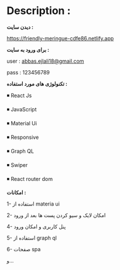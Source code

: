 
# Description :

**دیدن سایت :**

https://friendly-meringue-cdfe86.netlify.app

 **برای ورود به سایت :**
 
user : abbas.ejlali18@gmail.com

pass : 123456789

**تکنولوژی های مورد استفاده :**

:black_medium_small_square: React Js

:black_medium_small_square: JavaScript

:black_medium_small_square: Material Ui

:black_medium_small_square: Responsive

:black_medium_small_square: Graph QL

:black_medium_small_square: Swiper

:black_medium_small_square: React router dom



**امکانات :**

1- استفاده از materia ui

2- امکان لایک و سیو کردن پست ها بعد از ورود

4- پنل کاربری و امکان ورود 

5- استفاده از graph ql

6- صفحات spa

و...
